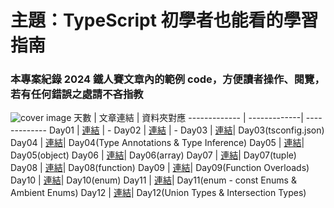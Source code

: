 # 主題：TypeScript 初學者也能看的學習指南
### 本專案紀錄 2024 鐵人賽文章內的範例 code，方便讀者操作、閱覽，若有任何錯誤之處請不吝指教

![cover image](public//image.png)
天數 | 文章連結 | 資料夾對應
------------- | -------------| -------------
Day01 | [連結](https://ithelp.ithome.com.tw/articles/10349345) | -
Day02 | [連結](https://ithelp.ithome.com.tw/articles/10349532) | -
Day03 | [連結](https://ithelp.ithome.com.tw/articles/10349895)| Day03(tsconfig.json)
Day04 | [連結](https://ithelp.ithome.com.tw/articles/10350121)| Day04(Type Annotations  & Type Inference)
Day05 | [連結](https://ithelp.ithome.com.tw/articles/10350526)| Day05(object)
Day06 | [連結](https://ithelp.ithome.com.tw/articles/10352394)| Day06(array)
Day07 | [連結](https://ithelp.ithome.com.tw/articles/10352859)| Day07(tuple)
Day08 | [連結](https://ithelp.ithome.com.tw/articles/10353915)| Day08(function)
Day09 | [連結](https://ithelp.ithome.com.tw/articles/10354637)| Day09(Function Overloads)
Day10 | [連結](https://ithelp.ithome.com.tw/articles/10355304)| Day10(enum)
Day11 | [連結](https://ithelp.ithome.com.tw/articles/10355304)| Day11(enum - const Enums & Ambient Enums)
Day12 | [連結](https://ithelp.ithome.com.tw/articles/10356152)| Day12(Union Types & Intersection Types)